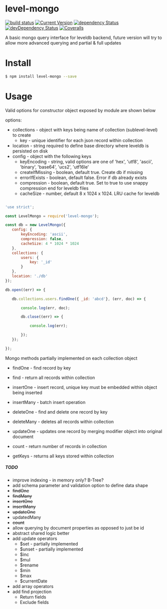 # level-mongo 
[![build status](https://travis-ci.org/simon-p-r/level-mongo.svg?branch=master)](https://travis-ci.org/simon-p-r/level-mongo)
[![Current Version](https://img.shields.io/npm/v/level-mongo.svg?maxAge=1000)](https://www.npmjs.com/package/level-mongo)
[![dependency Status](https://img.shields.io/david/simon-p-r/level-mongo.svg?maxAge=1000)](https://david-dm.org/simon-p-r/level-mongo)
[![devDependency Status](https://img.shields.io/david/dev/simon-p-r/level-mongo.svg?maxAge=1000)](https://david-dm.org/simon-p-r/level-mongo?type=dev)
[![Coveralls](https://img.shields.io/coveralls/simon-p-r/level-mongo.svg?maxAge=1000)](https://coveralls.io/github/simon-p-r/level-mongo)

A basic mongo query interface for leveldb backend, future version will try to allow more advanced querying and partial & full updates



# Install

 ```bash
 $ npm install level-mongo --save
 ```

# Usage

Valid options for constructor object exposed by module are shown below

options:

 * collections - object with keys being name of collection (sublevel-level) to create
    * key - unique identifier for each json record within collection
 * location - string required to define base directory where leveldb is persisted on disk
 * config - object with the following keys
   * keyEncoding - string, valid options are one of 'hex', 'utf8', 'ascii', 'binary', 'base64', 'ucs2', 'utf16le'
   * createIfMissing - boolean, default true.  Create db if missing
   * errorIfExists - boolean, default false.  Error if db already exists
   * compression - boolean, default true.  Set to true to use snappy compression end for leveldb files
   * cacheSize - number, default 8 x 1024 x 1024.  LRU cache for leveldb



 ```javascript

'use strict';

const LevelMongo = require('level-mongo');

const db = new LevelMongo({
    config: {
        keyEncoding: 'ascii',
        compression: false,
        cacheSize: 4 * 1024 * 1024
    },
    collections: {
        users: {
            key: '_id'
        }
    },
    location: './db'
});

db.open((err) => {

    db.collections.users.findOne({ _id: 'abcd'}, (err, doc) => {

        console.log(err, doc);

        db.close((err) => {

            console.log(err);

        });
    });

});

```

Mongo methods partially implemented on each collection object

* findOne - find record by key

* find - return all records within collection

* insertOne - insert record, unique key must be embedded within object being inserted

* insertMany - batch insert operation

* deleteOne - find and delete one record by key

* deleteMany - deletes all records within collection

* updateOne - updates one record by merging modifier object into original document

* count - return number of records in collection

* getKeys - returns all keys stored within collection

##### TODO

- improve indexing - in memory only? B-Tree?
- add schema parameter and validation option to define data shape
- ~~findOne~~
- ~~findMany~~
- ~~insertOne~~
- ~~insertMany~~
- ~~updateOne~~
- updatedMany
- ~~count~~
- allow querying by document properties as opposed to just be id
- abstract shared logic better
- add update operators
    - $set - partially implemented
    - $unset - partially implemented
    - $inc
    - $mul
    - $rename
    - $min
    - $max
    - $currentDate
 - add array operators
 - add find projection
    - Return fields
    - Exclude fields
